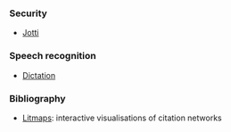 ### Security
* [Jotti](https://virusscan.jotti.org/en)

### Speech recognition
* [Dictation](https://dictation.io/speech)

### Bibliography
* [Litmaps](https://www.litmaps.co/): interactive visualisations of citation networks


